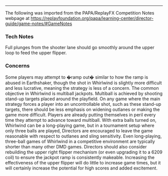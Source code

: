 ***
The following was imported from the PAPA/ReplayFX Competition Notes webpage at https://replayfoundation.org/papa/learning-center/director-guide/game-notes/#GameNotes

### Tech Notes
            
Full plunges from the shooter lane should go smoothly around the upper loop to feed the upper flipper.

### Concerns
            
Some players may attempt to �ramp out� similar to how the ramp is abused in Earthshaker, though the shot in Whirlwind is slightly more difficult and less lucrative, meaning the strategy is less of a concern. The common objective in Whirlwind is multiball jackpots. Multiball is achieved by shooting stand-up targets placed around the playfield. On any game where the main strategy forces a player into an uncontrollable shot, such as these stand-up targets, there should be less emphasis on widening outlanes or making the game more difficult. Players are already putting themselves in peril every time they attempt to advance toward multiball. With extra balls turned on, Whirlwind can be a long-playing game, but in a tournament setup where only three balls are played, Directors are encouraged to leave the game reasonable with respect to outlanes and sling sensitivity. Even long-playing, three-ball games of Whirlwind in a competitive environment are typically shorter than many other DMD games. Directors should also consider rebuilding the upper right flipper mechanism (or even upgrading it to a 6209 coil) to ensure the jackpot ramp is consistently makeable. Increasing the effectiveness of the upper flipper will do little to increase game times, but it will certainly increase the potential for high scores and added excitement.